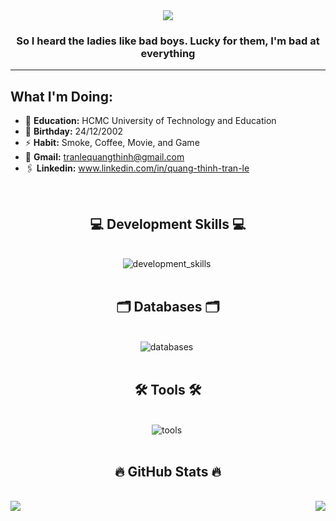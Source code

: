 <div align="center">
    <img src="https://readme-typing-svg.demolab.com?font=Fira+Code&pause=1000&color=42F3F7FF&width=435&lines=Hello+Guys!,+I'm+TRAN+LE+QUANG+THINH;I'm+Back-end+Developer&center=true&width=700&height=45&vCenter=true&pause=1000&size=25" />
</div>

<h3 align="center">So I heard the ladies like bad boys. Lucky for them, I'm bad at everything</h3>

---

## What I'm Doing:

- 🏫 **Education:** HCMC University of Technology and Education
- 🎂 **Birthday:** 24/12/2002
- ⚡ **Habit:** Smoke, Coffee, Movie, and Game
- 📧 **Gmail:** tranlequangthinh@gmail.com
- 🖇️ **Linkedin:** www.linkedin.com/in/quang-thinh-tran-le

<br>
<h2 align="center">💻 Development Skills 💻</h2>
<br>
<div align="center">
    <img src="https://skillicons.dev/icons?i=typescript,php,java,nodejs,nestjs,spring,js&theme=light" alt="development_skills" title="Development_Skills"/>&nbsp;
</div>

<br>
<h2 align="center">🗂️ Databases 🗂️</h2>
<br>
<div align="center">
    <img src="https://skillicons.dev/icons?i=mysql,postgres&theme=light" alt="databases" title="Databases"/>&nbsp;
</div>

<br>
<h2 align="center">🛠 Tools 🛠</h2>
<br>
<div align="center">
<img src="https://skillicons.dev/icons?i=idea,postman,linux,docker,github,bitbucket&theme=dark" alt="tools" title="tools"/>&nbsp;
</div>

<br>
<h2 align="center">🔥 GitHub Stats 🔥</h2>
<br>
<div align=center>
    <a href="#" title="QuangThinhTran">
        <img align="left" src="https://stats.quine.sh/QuangThinhTran/github?theme=dark" />
    </a>
    <a href="#" title="QuangThinhTran">
        <img align="right" src="https://stats.quine.sh/QuangThinhTran/dependencies?theme=dark" />
    </a>
</div>
